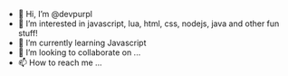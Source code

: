 - 👋 Hi, I’m @devpurpl
- 👀 I’m interested in javascript, lua, html, css, nodejs, java and other fun stuff!
- 🌱 I’m currently learning Javascript
- 💞️ I’m looking to collaborate on ...
- 📫 How to reach me ...

<!---
devpurpl/devpurpl is a ✨ special ✨ repository because its `README.md` (this file) appears on your GitHub profile.
You can click the Preview link to take a look at your changes.
--->
